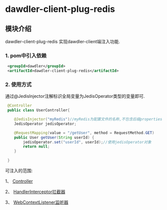 # dawdler-client-plug-redis

## 模块介绍

dawdler-client-plug-redis 实现dawdler-client端注入功能.

### 1. pom中引入依赖

```xml
 <groupId>dawdler</groupId>
 <artifactId>dawdler-client-plug-redis</artifactId>
```

### 2. 使用方式

通过@JedisInjector注解标识全局变量为JedisOperator类型的变量即可.

```java
 @Controller
 public class UserController{

    @JedisInjector("myRedis")//myRedis为配置文件的名称,不包含后缀properties
    JedisOperator jedisOperator;

    @RequestMapping(value = "/getUser", method = RequestMethod.GET)
    public User getUser(String userId) {
        jedisOperator.set("userId", userId);//使用jedisOperator对象
        return null;
    }
 
 }

```

可注入的范围:

1、 [Controller](../../dawdler-client-plug/README.md#2-1-创建Controller)

2、 [HandlerInterceptor拦截器](../../dawdler-server/README.md#3-dawdler服务器启动销毁监听器)

3、 [WebContextListener监听器](../../dawdler-core/README.md#2-RemoteService注解)
